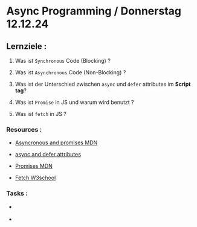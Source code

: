 # Async Programming / Donnerstag 12.12.24

## Lernziele :

1. Was ist `Synchronous` Code (Blocking) ?

2. Was ist `Asynchronous` Code (Non-Blocking) ?

3. Was ist der Unterschied zwischen `async` und `defer` attributes im **Script tag**?

4. Was ist `Promise` in JS und warum wird benutzt ?

5. Was ist `fetch` in JS ?

### Resources :

- [Asyncronous and promises MDN](https://developer.mozilla.org/en-US/docs/Learn/JavaScript/Asynchronous/Introducing)

- [async and defer attributes](https://developer.mozilla.org/en-US/docs/Web/HTML/Element/script)

- [Promises MDN](https://developer.mozilla.org/en-US/docs/Web/JavaScript/Reference/Global_Objects/Promise)

- [Fetch W3school](https://www.w3schools.com/jsref/api_fetch.asp)

### Tasks :

- []()

- []()
